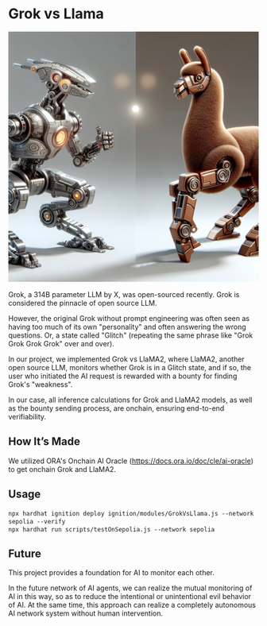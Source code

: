 # Grok vs Llama

![](grokVsLlama.png)

Grok, a 314B parameter LLM by X, was open-sourced recently. Grok is considered the pinnacle of open source LLM.

However, the original Grok without prompt engineering was often seen as having too much of its own "personality" and often answering the wrong questions. Or, a state called "Glitch" (repeating the same phrase like "Grok Grok Grok Grok" over and over).

In our project, we implemented Grok vs LlaMA2, where LlaMA2, another open source LLM, monitors whether Grok is in a Glitch state, and if so, the user who initiated the AI request is rewarded with a bounty for finding Grok's "weakness".

In our case, all inference calculations for Grok and LlaMA2 models, as well as the bounty sending process, are onchain, ensuring end-to-end verifiability.

## How It’s Made

We utilized ORA's Onchain AI Oracle (https://docs.ora.io/doc/cle/ai-oracle) to get onchain Grok and LlaMA2.

## Usage

```shell
npx hardhat ignition deploy ignition/modules/GrokVsLlama.js --network sepolia --verify
npx hardhat run scripts/testOnSepolia.js --network sepolia
```

## Future
This project provides a foundation for AI to monitor each other.

In the future network of AI agents, we can realize the mutual monitoring of AI in this way, so as to reduce the intentional or unintentional evil behavior of AI. At the same time, this approach can realize a completely autonomous AI network system without human intervention.